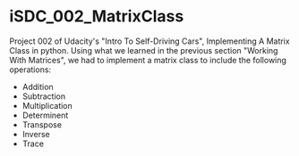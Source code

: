 # iSDC_002_MatrixClass

Project 002 of Udacity's "Intro To Self-Driving Cars", Implementing A Matrix Class in python. Using what we learned in the previous section "Working With Matrices", we had to implement a matrix class to include the following operations:
  * Addition
  * Subtraction
  * Multiplication
  * Determinent
  * Transpose
  * Inverse
  * Trace
